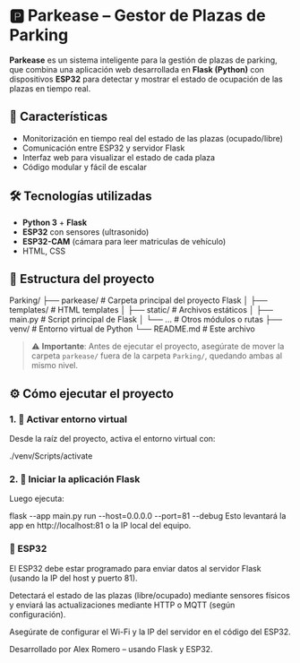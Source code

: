 # 🅿️ Parkease – Gestor de Plazas de Parking

**Parkease** es un sistema inteligente para la gestión de plazas de parking, que combina una aplicación web desarrollada en **Flask (Python)** con dispositivos **ESP32** para detectar y mostrar el estado de ocupación de las plazas en tiempo real.

## 🚀 Características

- Monitorización en tiempo real del estado de las plazas (ocupado/libre)
- Comunicación entre ESP32 y servidor Flask
- Interfaz web para visualizar el estado de cada plaza
- Código modular y fácil de escalar

## 🛠️ Tecnologías utilizadas

- **Python 3** + **Flask**
- **ESP32** con sensores (ultrasonido)
- **ESP32-CAM** (cámara para leer matriculas de vehículo)
- HTML, CSS

## 🧱 Estructura del proyecto

Parking/ ├── parkease/ # Carpeta principal del proyecto Flask │ ├── templates/ # HTML templates │ ├── static/ # Archivos estáticos │ ├── main.py # Script principal de Flask │ └── ... # Otros módulos o rutas ├── venv/ # Entorno virtual de Python └── README.md # Este archivo

> ⚠️ **Importante**: Antes de ejecutar el proyecto, asegúrate de mover la carpeta `parkease/` fuera de la carpeta `Parking/`, quedando ambas al mismo nivel.

## ⚙️ Cómo ejecutar el proyecto

### 1. 🔌 Activar entorno virtual

Desde la raíz del proyecto, activa el entorno virtual con:

./venv/Scripts/activate

### 2. 🚀 Iniciar la aplicación Flask
Luego ejecuta:

flask --app main.py run --host=0.0.0.0 --port=81 --debug
Esto levantará la app en http://localhost:81 o la IP local del equipo.

### 📡 ESP32
El ESP32 debe estar programado para enviar datos al servidor Flask (usando la IP del host y puerto 81).

Detectará el estado de las plazas (libre/ocupado) mediante sensores físicos y enviará las actualizaciones mediante HTTP o MQTT (según configuración).

Asegúrate de configurar el Wi-Fi y la IP del servidor en el código del ESP32.

Desarrollado por Alex Romero – usando Flask y ESP32.
